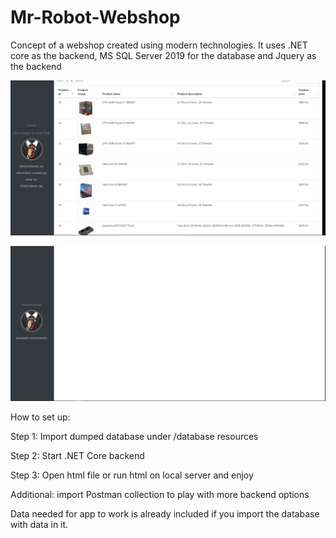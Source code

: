 # Mr-Robot-Webshop

Concept of a webshop created using modern technologies. 
It uses .NET core as the backend, MS SQL Server 2019 for the database and Jquery as the backend

![](firstdemonstration.gif)

![](seconddemonstration.gif)

How to set up: 

Step 1: Import dumped database under /database resources

Step 2: Start .NET Core backend

Step 3: Open html file or run html on local server and enjoy

Additional: import Postman collection to play with more backend options

Data needed for app to work is already included if you import the database with data in it.

